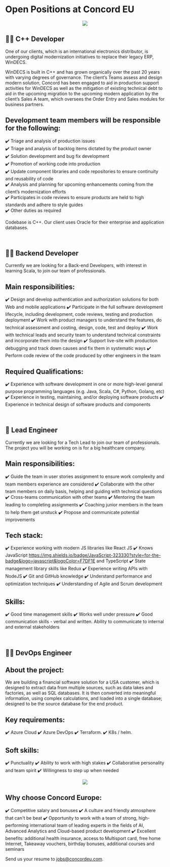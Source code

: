 
# Open Positions at Concord EU

<div id="header" align="center">
  <img src="https://github.com/Concord-Europe/Open-Positions/blob/main/Join%20our%20team.jpg"/> 
</div>

👨‍🏭 C++ Developer
--------------

One of our clients, which is an international electronics distributor, is undergoing digital modernization initiatives to replace their legacy ERP, WinDECS.  

WinDECS is built in C++ and has grown organically over the past 20 years with varying degrees of governance. The client’s Teams assess and design modern solution, Concord has been engaged to aid in production support activities for WinDECS as well as the mitigation of existing technical debt to aid in the upcoming migration to the upcoming modern application by the client’s Sales A team, which oversees the Order Entry and Sales modules for business partners.  


## Development team members will be responsible for the following: 

✔️ Triage and analysis of production issues  
✔️ Triage and analysis of backlog items dictated by the product owner  
✔️ Solution development and bug fix development  
✔️ Promotion of working code into production  
✔️ Update component libraries and code repositories to ensure continuity and reusability of code  
✔️ Analysis and planning for upcoming enhancements coming from the client’s modernization efforts  
✔️ Participates in code reviews to ensure products are held to high standards and adhere to style guides  
✔️ Other duties as required  
   
   
Codebase is C++. Our client uses Oracle for their enterprise and application databases.  


<br />

👨‍🔧 Backend Developer
------------------------

Currently we are looking for a Back-end Developers, with interest in learning Scala, to join our team of professionals.


## Main responsibilities:

✔️ Design and develop authentication and authorization solutions for both Web and mobile applications
✔️ Participate in the full software development lifecycle, including development, code reviews, testing and production deployment
✔️ Work with product managers to understand the features, do technical assessment and costing, design, code, test and deploy
✔️ Work with technical leads and security team to understand technical constraints and incorporate them into the design
✔️ Support live-site with production debugging and track down causes and fix them in systematic ways
✔️ Perform code review of the code produced by other engineers in the team


## Required Qualifications:


✔️ Experience with software development in one or more high-level general purpose programming languages (e.g. Java, Scala, C#, Python, Golang, etc)
✔️ Experience in testing, maintaining, and/or deploying software products
✔️ Experience in technical design of software products and components


<br />

👷 Lead Engineer
------------------

Currently we are looking for a Tech Lead to join our team of professionals. The project you will be working on is for a big healthcare company.


## Main responsibilities:


✔️ Guide the team in user stories assignment to ensure work complexity and team members experience are considered
✔️ Collaborate with the other team members on daily basis, helping and guiding with technical questions
✔️ Cross-teams communication with other teams
✔️ Mentoring the team leading to completing assignments
✔️ Coaching junior members in the team to help them get unstuck
✔️ Propose and communicate potential improvements


## Tech stack:


✔️ Experience working with modern JS libraries like React JS
✔️ Knows JavaScript https://img.shields.io/badge/JavaScript-323330?style=for-the-badge&logo=javascript&logoColor=F7DF1E and TypeScript
✔️ State management library skills like Redux
✔️ Experience writing APIs with NodeJS
✔️ Git and GitHub knowledge
✔️ Understand performance and optimization techniques
✔️ Understanding of Agile and Scrum development



## Skills:


✔️ Good time management skills
✔️ Works well under pressure
✔️ Good communication skills - verbal and written. Ability to communicate to internal and external stakeholders

<br />

👨‍🍳 DevOps Engineer
---------------------


## About the project:  

We are building a financial software solution for a USA customer, which is designed to extract data from multiple sources, such as data lakes and factories, as well as SQL databases. It is then converted into meaningful information, using complex calculations, and loaded into a single database; designed to be the source database for the end product. 

## Key requirements: 

✔️ Azure Cloud 
✔️ Azure DevOps 
✔️ Terraform. 
✔️ K8s / helm. 
  

## Soft skills: 

✔️ Punctuality 
✔️ Ability to work with high stakes 
✔️ Collaborative personality and team spirit
✔️ Willingness to step up when needed 
  
<div id="header" align="center">
  <img src="https://github.com/Concord-Europe/Open-Positions/blob/main/our%20values.jpg"/> 
</div>

Why choose Concord Europe: 
-------------------

✔️ Competitive salary and bonuses 
✔️ A culture and friendly atmosphere that can't be beat 
✔️ Opportunity to work with a team of strong, high-performing international team of leading experts in the fields of AI, Advanced Analytics and Cloud-based product development 
✔️ Excellent benefits: additional health insurance, access to Multisport card, free home Internet, Takeaway vouchers, birthday bonuses, additional courses and seminars

Send us your resume to jobs@concordeu.com. 
